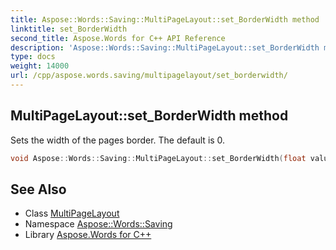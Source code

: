 ```yaml
---
title: Aspose::Words::Saving::MultiPageLayout::set_BorderWidth method
linktitle: set_BorderWidth
second_title: Aspose.Words for C++ API Reference
description: 'Aspose::Words::Saving::MultiPageLayout::set_BorderWidth method. Sets the width of the pages border. The default is 0 in C++.'
type: docs
weight: 14000
url: /cpp/aspose.words.saving/multipagelayout/set_borderwidth/
---
```

## MultiPageLayout::set_BorderWidth method


Sets the width of the pages border. The default is 0.

```cpp
void Aspose::Words::Saving::MultiPageLayout::set_BorderWidth(float value)
```

## See Also

* Class [MultiPageLayout](../)
* Namespace [Aspose::Words::Saving](../../)
* Library [Aspose.Words for C++](../../../)
